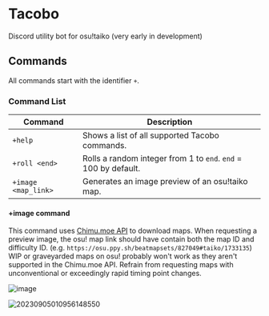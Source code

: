 # Tacobo
Discord utility bot for osu!taiko (very early in development)

## Commands
All commands start with the identifier `+`.

### Command List
| Command | Description |
| ------- | ----------- |
| `+help` | Shows a list of all supported Tacobo commands. |
| `+roll <end>` | Rolls a random integer from 1 to `end`. `end` = 100 by default. |
| `+image <map_link>` | Generates an image preview of an osu!taiko map. |

#### +image command
This command uses [Chimu.moe API](https://chimu.moe/) to download maps. When requesting a preview image, the osu! map link should have contain both the map ID and difficulty ID. (e.g. `https://osu.ppy.sh/beatmapsets/827049#taiko/1733135`) WIP or graveyarded maps on osu! probably won't work as they aren't supported in the Chimu.moe API. Refrain from requesting maps with unconventional or exceedingly rapid timing point changes.

![image](https://github.com/osutaiko/Tacobo/assets/87028262/9225781b-ebba-4bc5-8f22-4d26533630a4)

![20230905010956148550](https://github.com/osutaiko/Tacobo/assets/87028262/54d2092f-5391-4153-8d61-d2981a533204)
